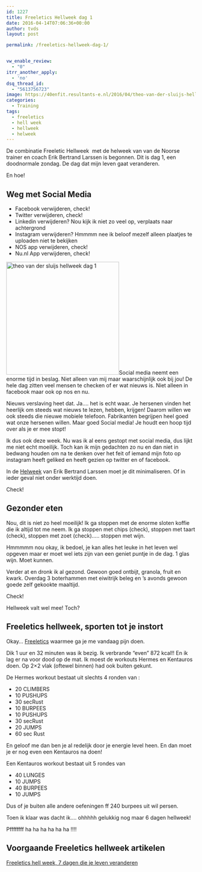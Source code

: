 ```yaml
---
id: 1227
title: Freeletics Hellweek dag 1
date: 2016-04-14T07:06:36+00:00
author: tvds
layout: post

permalink: /freeletics-hellweek-dag-1/


vw_enable_review:
  - "0"
itrr_another_apply:
  - 'no'
dsq_thread_id:
  - "5613756723"
image: https://40enfit.resultants-e.nl/2016/04/theo-van-der-sluijs-hellweek-dag-1-e1460610263154.jpg
categories:
  - Training
tags:
  - freeletics
  - hell week
  - hellweek
  - helweek
---
```

De combinatie Freeletic Hellweek  met de helweek van van de Noorse trainer en coach Erik Bertrand Larssen is begonnen. Dit is dag 1, een doodnormale zondag. De dag dat mijn leven gaat veranderen.

En hoe!<!--more-->

## Weg met Social Media

  * Facebook verwijderen, check!
  * Twitter verwijderen, check!
  * Linkedin verwijderen? Nou kijk ik niet zo veel op, verplaats naar achtergrond
  * Instagram verwijderen? Hmmmm nee ik beloof mezelf alleen plaatjes te uploaden niet te bekijken
  * NOS app verwijderen, check!
  * Nu.nl App verwijderen, check!

<img class="alignleft size-medium wp-image-1230" src="https://40enfit.resultants-e.nl/2016/04/theo-van-der-sluijs-hellweek-dag-1-1-300x300.jpg" alt="theo van der sluijs hellweek dag 1" width="300" height="300" srcset="https://40enfit.resultants-e.nl/2016/04/theo-van-der-sluijs-hellweek-dag-1-1-300x300.jpg 300w, https://40enfit.resultants-e.nl/2016/04/theo-van-der-sluijs-hellweek-dag-1-1-150x150.jpg 150w, https://40enfit.resultants-e.nl/2016/04/theo-van-der-sluijs-hellweek-dag-1-1-1024x1024.jpg 1024w, https://40enfit.resultants-e.nl/2016/04/theo-van-der-sluijs-hellweek-dag-1-1-80x80.jpg 80w, https://40enfit.resultants-e.nl/2016/04/theo-van-der-sluijs-hellweek-dag-1-1-360x360.jpg 360w, https://40enfit.resultants-e.nl/2016/04/theo-van-der-sluijs-hellweek-dag-1-1-750x750.jpg 750w, https://40enfit.resultants-e.nl/2016/04/theo-van-der-sluijs-hellweek-dag-1-1.jpg 1080w" sizes="(max-width: 300px) 100vw, 300px" />Social media neemt een enorme tijd in beslag. Niet alleen van mij maar waarschijnlijk ook bij jou! De hele dag zitten veel mensen te checken of er wat nieuws is. Niet alleen in facebook maar ook op nos en nu.

Nieuws verslaving heet dat. Ja&#8230;. het is echt waar. Je hersenen vinden het heerlijk om steeds wat nieuws te lezen, hebben, krijgen! Daarom willen we ook steeds die nieuwe mobiele telefoon. Fabrikanten begrijpen heel goed wat onze hersenen willen. Maar goed Social media! Je houdt een hoop tijd over als je er mee stopt!

Ik dus ook deze week. Nu was ik al eens gestopt met social media, dus lijkt me niet echt moeilijk. Toch kan ik mijn gedachten zo nu en dan niet in bedwang houden om na te denken over het feit of iemand mijn foto op instagram heeft geliked en heeft gezien op twitter en of facebook.

In de <a href="https://partner.bol.com/click/click?p=2&t=url&s=33431&f=TXL&url=https%3A%2F%2Fwww.bol.com%2Fnl%2Fp%2Fhelweek%2F9200000034767582%2F&name=Helweek%2C%20Erik%20Bertrand%20Larssen" target="_blank">Helweek</a> van Erik Bertrand Larssen moet je dit minimaliseren. Of in ieder geval niet onder werktijd doen.

Check!<!--more-->

## Gezonder eten

Nou, dit is niet zo heel moeilijk! Ik ga stoppen met de enorme sloten koffie die ik altijd tot me neem. Ik ga stoppen met chips (check), stoppen met taart (check), stoppen met zoet (check)&#8230;.. stoppen met wijn.

Hmmmmm nou okay, ik bedoel, je kan alles het leuke in het leven wel opgeven maar er moet wel iets zijn van een geniet puntje in de dag. 1 glas wijn. Moet kunnen.

Verder at en dronk ik al gezond. Gewoon goed ontbijt, granola, fruit en kwark. Overdag 3 boterhammen met eiwitrijk beleg en &#8217;s avonds gewoon goede zelf gekookte maaltijd.

Check!

Hellweek valt wel mee! Toch?

## Freeletics hellweek, sporten tot je instort

Okay&#8230; <a href="https://www.freeletics.com/r/6595686" target="_blank">Freeletics</a> waarmee ga je me vandaag pijn doen.

Dik 1 uur en 32 minuten was ik bezig. Ik verbrande &#8220;even&#8221; 872 kcal!! En ik lag er na voor dood op de mat. Ik moest de workouts Hermes en Kentauros doen. Op 2&#215;2 vlak (oftewel binnen) had ook buiten gekunt.

De Hermes workout bestaat uit slechts 4 ronden van :

  * 20 CLIMBERS
  * 10 PUSHUPS
  * 30 secRust
  * 10 BURPEES
  * 10 PUSHUPS
  * 30 secRust
  * 20 JUMPS
  * 60 sec Rust

En geloof me dan ben je al redelijk door je energie level heen. En dan moet je er nog even een Kentauros na doen!

Een Kentauros workout bestaat uit 5 rondes van

  * 40 LUNGES
  * 10 JUMPS
  * 40 BURPEES
  * 10 JUMPS

Dus of je buiten alle andere oefeningen ff 240 burpees uit wil persen.

Toen ik klaar was dacht ik&#8230;. ohhhhh gelukkig nog maar 6 dagen hellweek!

Pffffffff ha ha ha ha ha ha !!!!

## Voorgaande Freeletics hellweek artikelen

[Freeletics hell week, 7 dagen die je leven veranderen](https://www.40enfit.nl/freeletics-hell-week-7-dagen-die-je-leven-veranderen/)